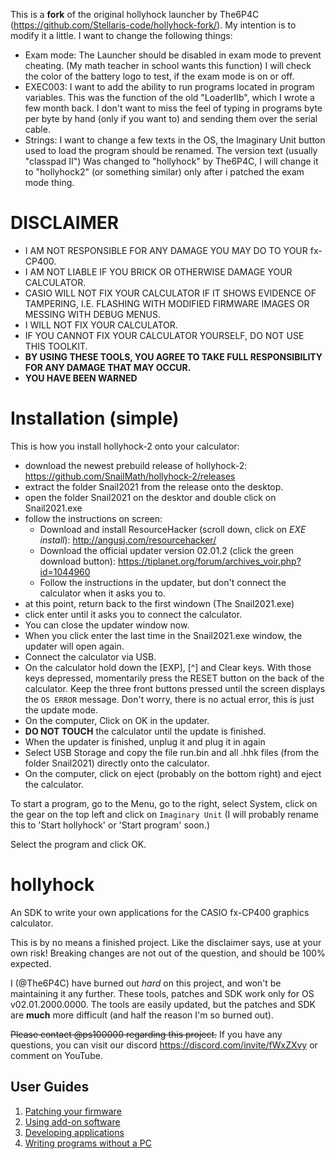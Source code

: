 This is a __fork__ of the original hollyhock launcher by The6P4C (https://github.com/Stellaris-code/hollyhock-fork/).
My intention is to modify it a little. I want to change the following things:
- Exam mode: The Launcher should be disabled in exam mode to prevent cheating. (My math teacher in school wants this function) 
             I will check the color of the battery logo to test, if the exam mode is on or off.
- EXEC003:   I want to add the ability to run programs located in program variables. This was the function of the old "LoaderIIb", which I wrote a few month back.
             I don't want to miss the feel of typing in programs byte per byte by hand (only if you want to) and sending them over the serial cable.
- Strings:   I want to change a few texts in the OS, the Imaginary Unit button used to load the program should be renamed. The version text (usually "classpad II")
             Was changed to "hollyhock" by The6P4C, I will change it to "hollyhock2" (or something similar) only after i patched the exam mode thing.

# DISCLAIMER
- I AM NOT RESPONSIBLE FOR ANY DAMAGE YOU MAY DO TO YOUR fx-CP400.  
- I AM NOT LIABLE IF YOU BRICK OR OTHERWISE DAMAGE YOUR CALCULATOR.  
- CASIO WILL NOT FIX YOUR CALCULATOR IF IT SHOWS EVIDENCE OF TAMPERING, I.E. FLASHING WITH MODIFIED FIRMWARE IMAGES OR MESSING WITH DEBUG MENUS.  
- I WILL NOT FIX YOUR CALCULATOR.  
- IF YOU CANNOT FIX YOUR CALCULATOR YOURSELF, DO NOT USE THIS TOOLKIT.  
- **BY USING THESE TOOLS, YOU AGREE TO TAKE FULL RESPONSIBILITY FOR ANY DAMAGE THAT MAY OCCUR.**  
- **YOU HAVE BEEN WARNED**

# Installation (simple)
This is how you install hollyhock-2 onto your calculator:
- download the newest prebuild release of hollyhock-2: https://github.com/SnailMath/hollyhock-2/releases
- extract the folder Snail2021 from the release onto the desktop.
- open the folder Snail2021 on the desktor and double click on Snail2021.exe
- follow the instructions on screen:
  - Download and install ResourceHacker (scroll down, click on _EXE install_): http://angusj.com/resourcehacker/
  - Download the official updater version 02.01.2 (click the green download button): https://tiplanet.org/forum/archives_voir.php?id=1044960
  - Follow the instructions in the updater, but don't connect the calculator when it asks you to.
- at this point, return back to the first windown (The Snail2021.exe)
- click enter until it asks you to connect the calculator.
- You can close the updater window now.
- When you click enter the last time in the Snail2021.exe window, the updater will open again.
- Connect the calculator via USB.
- On the calculator hold down the [EXP], [^] and Clear keys. With those keys depressed, momentarily press the RESET button on the back of the calculator. Keep the three front buttons pressed until the screen displays the `OS ERROR` message. Don't worry, there is no actual error, this is just the update mode.
- On the computer, Click on OK in the updater. 
- __DO NOT TOUCH__ the calculator until the update is finished.
- When the updater is finished, unplug it and plug it in again
- Select USB Storage and copy the file run.bin and all .hhk files (from the folder Snail2021) directly onto the calculator.
- On the computer, click on eject (probably on the bottom right) and eject the calculator.

To start a program, go to the Menu, go to the right, select System, click on the gear on the top left and click on `Imaginary Unit` (I will probably rename this to 'Start hollyhock' or 'Start program' soon.)

Select the program and click OK.


# hollyhock
An SDK to write your own applications for the CASIO fx-CP400 graphics calculator.

This is by no means a finished project. Like the disclaimer says, use at your own risk! Breaking changes are not out of the question, and should be 100% expected.

I (@The6P4C) have burned out *hard* on this project, and won't be maintaining it any further. These tools, patches and SDK work only for OS v02.01.2000.0000. The tools are easily updated, but the patches and SDK are **much** more difficult (and half the reason I'm so burned out).

~~Please contact @ps100000 regarding this project.~~ If you have any questions, you can visit our discord https://discord.com/invite/fWxZXvy or comment on YouTube.

## User Guides
1. [Patching your firmware](doc/user/patching.md)
2. [Using add-on software](doc/user/using.md)
3. [Developing applications](doc/user/developing.md)
4. [Writing programs without a PC](doc/user/exec.md)


